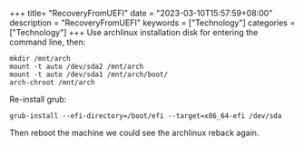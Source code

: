 +++
title= "RecoveryFromUEFI"
date = "2023-03-10T15:57:59+08:00"
description = "RecoveryFromUEFI"
keywords = ["Technology"]
categories = ["Technology"]
+++
Use archlinux installation disk for entering the command line, then:     

```
mkdir /mnt/arch
mount -t auto /dev/sda2 /mnt/arch
mount -t auto /dev/sda1 /mnt/arch/boot/
arch-chroot /mnt/arch
```

Re-install grub:    

```
grub-install --efi-directory=/boot/efi --target=x86_64-efi /dev/sda
```
Then reboot the machine we could see the archlinux reback again.   
